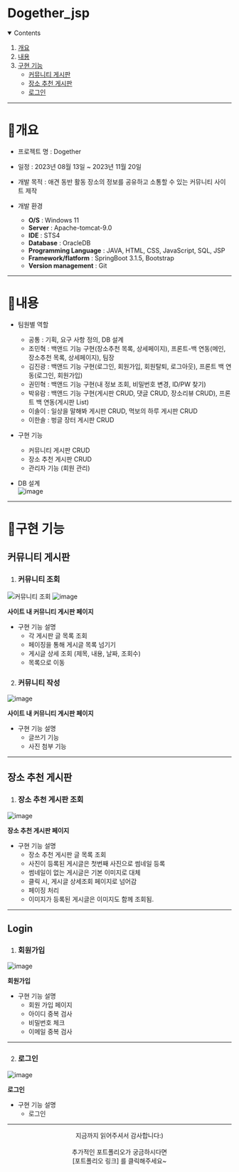 # Dogether_jsp


<!-- contents -->
<details open="open">
  <summary>Contents</summary>
  <ol>
    <li>
      <a href="#개요">개요</a>
    </li>
    <li>
      <a href="#내용">내용</a>
    </li>
    <li><a href="#구현-기능">구현 기능</a>
      <ul>
        <li><a href="#community">커뮤니티 게시판</a></li>
        <li><a href="#place">장소 추천 게시판</a></li>
        <li><a href="#login">로그인</a></li>
      </ul>
    </li>
  </ol>
</details>

------------

# 📝개요

* 프로젝트 명 : Dogether

* 일정 : 2023년 08월 13일 ~ 2023년 11월 20일

* 개발 목적 : 애견 동반 활동 장소의 정보를 공유하고 소통할 수 있는 커뮤니티 사이트 제작

* 개발 환경
  - **O/S** : Windows 11
  - **Server** : Apache-tomcat-9.0
  - **IDE** : STS4
  - **Database** : OracleDB
  - **Programming Language** : JAVA, HTML, CSS, JavaScript, SQL, JSP
  - **Framework/flatform** : SpringBoot 3.1.5, Bootstrap
  - **Version management** : Git

------------

# 📝내용

* 팀원별 역할
  - 공통 : 기획, 요구 사항 정의, DB 설계
  - 조민혁 : 백앤드 기능 구현(장소추천 목록, 상세페이지), 프론트-백 연동(메인, 장소추천 목록, 상세페이지), 팀장
  - 김진광 : 백앤드 기능 구현(로그인, 회원가입, 회원탈퇴, 로그아웃), 프론트 백 연동(로그인, 회원가입)
  - 권민혁 : 백앤드 기능 구현(내 정보 조회, 비밀번호 변경, ID/PW 찾기)
  - 박유람 : 백앤드 기능 구현(게시판 CRUD, 댓글 CRUD, 장소리뷰 CRUD), 프론트 백 연동(게시판 List)
  - 이솔이 : 일상을 말해봐 게시판 CRUD, 먹보의 하루 게시판 CRUD
  - 이한솔 : 벙글 장터 게시판 CRUD

* 구현 기능
  - 커뮤니티 게시판 CRUD
  - 장소 추천 게시판 CRUD
  - 관리자 기능 (회원 관리)


* DB 설계<br>
![image](https://github.com/kjink98/DogetherJSP/assets/113023365/656a5397-d217-4c1b-9a93-7dd3e465de9e)

------------

# 📝구현 기능

## 커뮤니티 게시판

 1. <h3 id="place">커뮤니티 조회</h3>

![커뮤니티 조회](https://github.com/kjink98/DogetherJSP/assets/113023365/771f5e8c-5ad3-4a56-9c77-cf0fd5477bdf)
![image](https://github.com/kjink98/DogetherJSP/assets/113023365/4adf2fb4-1c88-43a6-9a0b-72e4bd72c6e0)



  **사이트 내 커뮤니티 게시판 페이지**
   
  * 구현 기능 설명
    - 각 게시판 글 목록 조회
    - 페이징을 통해 게시글 목록 넘기기
    - 게시글 상세 조회 (제목, 내용, 날짜, 조회수)
    - 목록으로 이동
   
 2. <h3 id="place">커뮤니티 작성</h3>

![image](https://github.com/kjink98/DogetherJSP/assets/113023365/fc228275-8cd7-4ef2-87cb-e7f68a2684fe)



  **사이트 내 커뮤니티 게시판 페이지**
   
  * 구현 기능 설명
    - 글쓰기 기능
    - 사진 첨부 기능

------------
## 장소 추천 게시판


1. <h3 id="place">장소 추천 게시판 조회</h3>

![image](https://github.com/kjink98/DogetherJSP/assets/113023365/21af025e-9e27-4c91-9582-0fcd4fd84559)


  **장소 추천 게시판 페이지**
  
  * 구현 기능 설명
    - 장소 추천 게시판 글 목록 조회
    - 사진이 등록된 게시글은 첫번째 사진으로 썸네일 등록
    - 썸네일이 없는 게시글은 기본 이미지로 대체
    - 클릭 시, 게시글 상세조회 페이지로 넘어감
    - 페이징 처리
    - 이미지가 등록된 게시글은 이미지도 함께 조회됨.



------------
## Login

1. <h3 id="login">회원가입</h3>
![image](https://github.com/kjink98/DogetherJSP/assets/113023365/234436c9-98b7-40ea-94ed-26d9c29da0d1)


**회원가입**

 * 구현 기능 설명
    - 회원 가입 페이지
    - 아이디 중복 검사
    - 비밀번호 체크
    - 이메일 중복 검사

------------

2. <h3>로그인</h3>
![image](https://github.com/kjink98/DogetherJSP/assets/113023365/872c29bd-0d44-4400-a68e-1aa7ea70dba8)


**로그인**

 * 구현 기능 설명
    - 로그인


------------
    
<p align="center">
지금까지 읽어주셔서 감사합니다:)<br><br>
추가적인 포트폴리오가 궁금하시다면 <br>
[포트폴리오 링크]  를 클릭해주세요~
</p>

